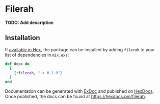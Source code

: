 # Filerah

**TODO: Add description**

## Installation

If [available in Hex](https://hex.pm/docs/publish), the package can be installed
by adding `filerah` to your list of dependencies in `mix.exs`:

```elixir
def deps do
  [
    {:filerah, "~> 0.1.0"}
  ]
end
```

Documentation can be generated with [ExDoc](https://github.com/elixir-lang/ex_doc)
and published on [HexDocs](https://hexdocs.pm). Once published, the docs can
be found at <https://hexdocs.pm/filerah>.

